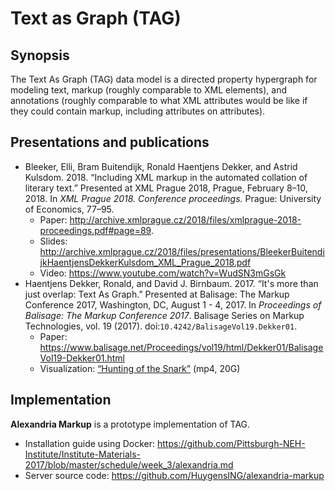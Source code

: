 # Text as Graph (TAG)

## Synopsis

The Text As Graph (TAG) data model is a directed property hypergraph for modeling text, markup (roughly comparable to XML elements), and annotations (roughly comparable to what XML attributes would be like if they could contain markup, including attributes on attributes).

## Presentations and publications

* Bleeker, Elli, Bram Buitendijk, Ronald Haentjens Dekker, and Astrid Kulsdom. 2018. “Including XML markup in the automated collation of literary text.” Presented at XML Prague 2018, Prague, February 8–10, 2018. In _XML Prague 2018. Conference proceedings._ Prague: University of Economics, 77–95.
	* Paper: <http://archive.xmlprague.cz/2018/files/xmlprague-2018-proceedings.pdf#page=89>.
	* Slides: <http://archive.xmlprague.cz/2018/files/presentations/BleekerBuitendijkHaentjensDekkerKulsdom_XML_Prague_2018.pdf>
	* Video: <https://www.youtube.com/watch?v=WudSN3mGsGk>
* Haentjens Dekker, Ronald, and David J. Birnbaum. 2017. “It's more than just overlap: Text As Graph.” Presented at Balisage: The Markup Conference 2017, Washington, DC, August 1 - 4, 2017. In _Proceedings of Balisage: The Markup Conference 2017_. Balisage Series on Markup Technologies, vol. 19 (2017). doi:`10.4242/BalisageVol19.Dekker01`.
	* Paper: <https://www.balisage.net/Proceedings/vol19/html/Dekker01/BalisageVol19-Dekker01.html>
	* Visualization: [“Hunting of the Snark”](snark-fly.mp4) (mp4, 20G)


## Implementation

**Alexandria Markup**  is a prototype implementation of TAG. 

* Installation guide using Docker: <https://github.com/Pittsburgh-NEH-Institute/Institute-Materials-2017/blob/master/schedule/week_3/alexandria.md>
* Server source code: <https://github.com/HuygensING/alexandria-markup>
